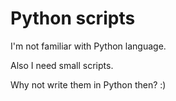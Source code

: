 # Python scripts

I'm not familiar with Python language.

Also I need small scripts.

Why not write them in Python then? :)
